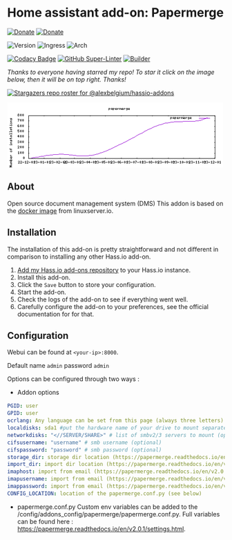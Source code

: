 # Home assistant add-on: Papermerge

[![Donate][donation-badge]](https://www.buymeacoffee.com/alexbelgium)
[![Donate][paypal-badge]](https://www.paypal.com/donate/?hosted_button_id=DZFULJZTP3UQA)

![Version](https://img.shields.io/badge/dynamic/json?label=Version&query=%24.version&url=https%3A%2F%2Fraw.githubusercontent.com%2Falexbelgium%2Fhassio-addons%2Fmaster%2Fpapermerge%2Fconfig.json)
![Ingress](https://img.shields.io/badge/dynamic/json?label=Ingress&query=%24.ingress&url=https%3A%2F%2Fraw.githubusercontent.com%2Falexbelgium%2Fhassio-addons%2Fmaster%2Fpapermerge%2Fconfig.json)
![Arch](https://img.shields.io/badge/dynamic/json?color=success&label=Arch&query=%24.arch&url=https%3A%2F%2Fraw.githubusercontent.com%2Falexbelgium%2Fhassio-addons%2Fmaster%2Fpapermerge%2Fconfig.json)

[![Codacy Badge](https://app.codacy.com/project/badge/Grade/9c6cf10bdbba45ecb202d7f579b5be0e)](https://www.codacy.com/gh/alexbelgium/hassio-addons/dashboard?utm_source=github.com&utm_medium=referral&utm_content=alexbelgium/hassio-addons&utm_campaign=Badge_Grade)
[![GitHub Super-Linter](https://img.shields.io/github/actions/workflow/status/alexbelgium/hassio-addons/weekly-supelinter.yaml?label=Lint%20code%20base)](https://github.com/alexbelgium/hassio-addons/actions/workflows/weekly-supelinter.yaml)
[![Builder](https://img.shields.io/github/actions/workflow/status/alexbelgium/hassio-addons/onpush_builder.yaml?label=Builder)](https://github.com/alexbelgium/hassio-addons/actions/workflows/onpush_builder.yaml)

[donation-badge]: https://img.shields.io/badge/Buy%20me%20a%20coffee%20(no%20paypal)-%23d32f2f?logo=buy-me-a-coffee&style=flat&logoColor=white
[paypal-badge]: https://img.shields.io/badge/Buy%20me%20a%20coffee%20with%20Paypal-0070BA?logo=paypal&style=flat&logoColor=white

_Thanks to everyone having starred my repo! To star it click on the image below, then it will be on top right. Thanks!_

[![Stargazers repo roster for @alexbelgium/hassio-addons](https://raw.githubusercontent.com/alexbelgium/hassio-addons/master/.github/stars2.svg)](https://github.com/alexbelgium/hassio-addons/stargazers)

![downloads evolution](https://raw.githubusercontent.com/alexbelgium/hassio-addons/master/papermerge/stats.png)

## About

Open source document management system (DMS)
This addon is based on the [docker image](https://hub.docker.com/r/linuxserver/papermerge) from linuxserver.io.

## Installation

The installation of this add-on is pretty straightforward and not different in
comparison to installing any other Hass.io add-on.

1. [Add my Hass.io add-ons repository][repository] to your Hass.io instance.
1. Install this add-on.
1. Click the `Save` button to store your configuration.
1. Start the add-on.
1. Check the logs of the add-on to see if everything went well.
1. Carefully configure the add-on to your preferences, see the official documentation for for that.

## Configuration

Webui can be found at `<your-ip>:8000`.

Default name `admin` password `admin`

Options can be configured through two ways :

- Addon options

```yaml
PGID: user
GPID: user
ocrlang: Any language can be set from this page (always three letters) [here](https://tesseract-ocr.github.io/tessdoc/Data-Files#data-files-for-version-400-november-29-2016).
localdisks: sda1 #put the hardware name of your drive to mount separated by commas, or its label. ex. sda1, sdb1, MYNAS...
networkdisks: "<//SERVER/SHARE>" # list of smbv2/3 servers to mount (optional)
cifsusername: "username" # smb username (optional)
cifspassword: "password" # smb password (optional)
storage_dir: storage dir location (https://papermerge.readthedocs.io/en/v2.0.1/consumption.html)
import_dir: import dir location (https://papermerge.readthedocs.io/en/v2.0.1/consumption.html)
imaphost: import from email (https://papermerge.readthedocs.io/en/v2.0.1/consumption.html#imap-email)
imapusername: import from email (https://papermerge.readthedocs.io/en/v2.0.1/consumption.html#imap-email)
imappassword: import from email (https://papermerge.readthedocs.io/en/v2.0.1/consumption.html#imap-email)
CONFIG_LOCATION: location of the papermerge.conf.py (see below)
```

- papermerge.conf.py
  Custom env variables can be added to the /config/addons_config/papermerge/papermerge.conf.py.
  Full variables can be found here : https://papermerge.readthedocs.io/en/v2.0.1/settings.html.

[repository]: https://github.com/alexbelgium/hassio-addons
